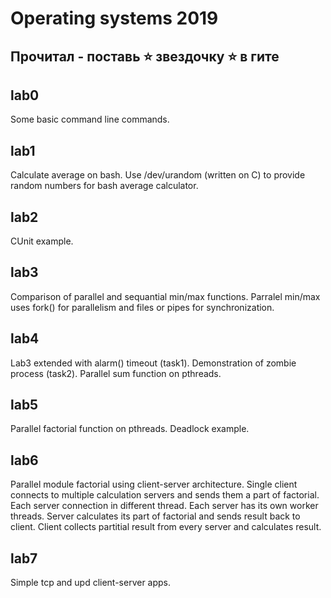 # Operating systems 2019

## Прочитал - поставь ⭐ звездочку ⭐ в гите

## lab0
Some basic command line commands.

## lab1
Calculate average on bash. Use /dev/urandom (written on C) to provide random numbers for bash average calculator.

## lab2
CUnit example.

## lab3
Comparison of parallel and sequantial min/max functions. Parralel min/max uses fork() for parallelism and files or pipes for synchronization.

## lab4
Lab3 extended with alarm() timeout (task1). Demonstration of zombie process (task2). Parallel sum function on pthreads.

## lab5
Parallel factorial function on pthreads. Deadlock example.

## lab6
Parallel module factorial using client-server architecture. Single client connects to multiple calculation servers and sends them a part of factorial. Each server connection in different thread. Each server has its own worker threads. Server calculates its part of factorial and sends result back to client. Client collects partitial result from every server and calculates result.

## lab7
Simple tcp and upd client-server apps.
